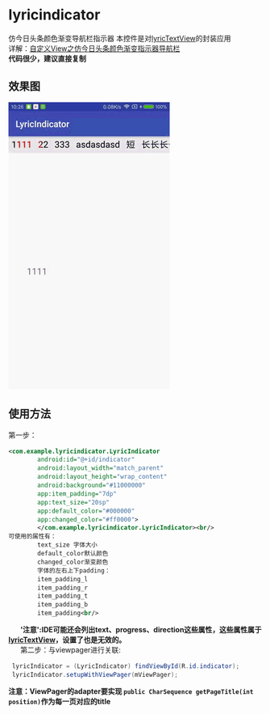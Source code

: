 # lyricindicator
仿今日头条颜色渐变导航栏指示器
本控件是对[lyricTextView](https://github.com/CCY0122/lyrictextview)的封装应用<br/>
详解：[自定义View之仿今日头条颜色渐变指示器导航栏](http://blog.csdn.net/ccy0122/article/details/72902977)<br/>
**代码很少，建议直接复制**<br/>

## 效果图

![image](https://github.com/CCY0122/lyricindicator/blob/master/image.gif)
## 使用方法

第一步：<br/>
```xml
<com.example.lyricindicator.LyricIndicator
        android:id="@+id/indicator"
        android:layout_width="match_parent"
        android:layout_height="wrap_content"
        android:background="#11000000"
        app:item_padding="7dp"
        app:text_size="20sp"
        app:default_color="#000000"
        app:changed_color="#ff0000">
        </com.example.lyricindicator.LyricIndicator><br/>
可使用的属性有：
        text_size 字体大小
        default_color默认颜色
        changed_color渐变颜色
        字体的左右上下padding：
        item_padding_l
        item_padding_r
        item_padding_t
        item_padding_b
        item_padding<br/>
```
        **'注意':IDE可能还会列出text、progress、direction这些属性，这些属性属于[lyricTextView](https://github.com/CCY0122/lyrictextview)，设置了也是无效的。**<br/>
       
第二步：与viewpager进行关联:<br/>
```java
 lyricIndicator = (LyricIndicator) findViewById(R.id.indicator);
 lyricIndicator.setupWithViewPager(mViewPager);
 ```
 **注意：ViewPager的adapter要实现 `public CharSequence getPageTitle(int position)`作为每一页对应的title**<br/>

